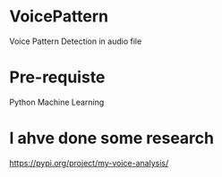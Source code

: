 # VoicePattern
Voice Pattern Detection in audio file

# Pre-requiste

Python
Machine Learning

# I ahve done some research 
https://pypi.org/project/my-voice-analysis/


